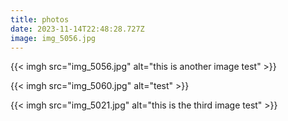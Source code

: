 ```yaml
---
title: photos
date: 2023-11-14T22:48:28.727Z
image: img_5056.jpg
---
```



{{< imgh src="img_5056.jpg" alt="this is another image test" >}}

{{< imgh src="img_5060.jpg" alt="test" >}}



{{< imgh src="img_5021.jpg" alt="this is the third image test" >}}
